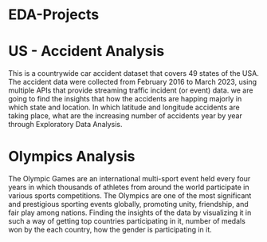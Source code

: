 # EDA-Projects
# US - Accident Analysis
This is a countrywide car accident dataset that covers 49 states of the USA. The accident data were collected from February 2016 to March 2023, using multiple APIs that provide streaming traffic incident (or event) data. we are going to find the insights that how the accidents are happing majorly in which state and location. In which latitude and longitude accidents are taking place, what are the increasing number of accidents year by year through Exploratory Data Analysis. 
# Olympics Analysis
The Olympic Games are an international multi-sport event held every four years in which thousands of athletes from around the world participate in various sports competitions. The Olympics are one of the most significant and prestigious sporting events globally, promoting unity, friendship, and fair play among nations. Finding the insights of the data by visualizing it in such a way of getting top countries participating in it, number of medals won by the each country, how the gender is participating in it.
